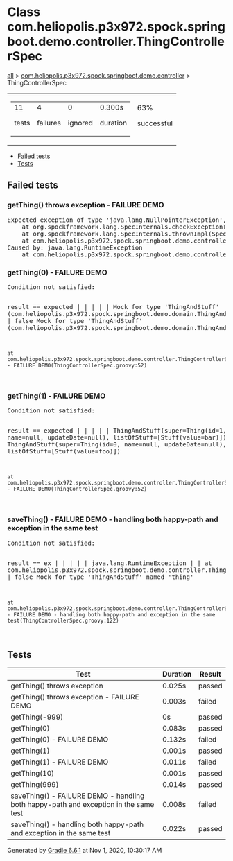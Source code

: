 <!DOCTYPE html>
<html>
<body>
<div id="content">
<h1>Class com.heliopolis.p3x972.spock.springboot.demo.controller.ThingControllerSpec</h1>
<div class="breadcrumbs">
<a href="../index.md">all</a> &gt; 
<a href="../packages/com.heliopolis.p3x972.spock.springboot.demo.controller.md">com.heliopolis.p3x972.spock.springboot.demo.controller</a> &gt; ThingControllerSpec</div>
<div id="summary">
<table>
<tr>
<td>
<div class="summaryGroup">
<table>
<tr>
<td>
<div class="infoBox" id="tests">
<div class="counter">11</div>
<p>tests</p>
</div>
</td>
<td>
<div class="infoBox" id="failures">
<div class="counter">4</div>
<p>failures</p>
</div>
</td>
<td>
<div class="infoBox" id="ignored">
<div class="counter">0</div>
<p>ignored</p>
</div>
</td>
<td>
<div class="infoBox" id="duration">
<div class="counter">0.300s</div>
<p>duration</p>
</div>
</td>
</tr>
</table>
</div>
</td>
<td>
<div class="infoBox failures" id="successRate">
<div class="percent">63%</div>
<p>successful</p>
</div>
</td>
</tr>
</table>
</div>
<div id="tabs">
<ul class="tabLinks">
<li>
<a href="#tab0">Failed tests</a>
</li>
<li>
<a href="#tab1">Tests</a>
</li>
</ul>
<div id="tab0" class="tab">
<h2>Failed tests</h2>
<div class="test">
<a name="getThing() throws exception - FAILURE DEMO"></a>
<h3 class="failures">getThing() throws exception - FAILURE DEMO</h3>
<span class="code">
<pre>Expected exception of type 'java.lang.NullPointerException', but got 'java.lang.RuntimeException'
	at org.spockframework.lang.SpecInternals.checkExceptionThrown(SpecInternals.java:80)
	at org.spockframework.lang.SpecInternals.thrownImpl(SpecInternals.java:67)
	at com.heliopolis.p3x972.spock.springboot.demo.controller.ThingControllerSpec.getThing() throws exception - FAILURE DEMO(ThingControllerSpec.groovy:82)
Caused by: java.lang.RuntimeException
	at com.heliopolis.p3x972.spock.springboot.demo.controller.ThingControllerSpec.getThing() throws exception - FAILURE DEMO(ThingControllerSpec.groovy:75)
</pre>
</span>
</div>
<div class="test">
<a name="getThing(0) - FAILURE DEMO"></a>
<h3 class="failures">getThing(0) - FAILURE DEMO</h3>
<span class="code">
<pre>Condition not satisfied:

result == expected
|      |  |
|      |  Mock for type 'ThingAndStuff' (com.heliopolis.p3x972.spock.springboot.demo.domain.ThingAndStuff$SpockMock$608992178@a589267)
|      false
Mock for type 'ThingAndStuff' (com.heliopolis.p3x972.spock.springboot.demo.domain.ThingAndStuff$SpockMock$608992178@57a482f3)

	at com.heliopolis.p3x972.spock.springboot.demo.controller.ThingControllerSpec.getThing(#i) - FAILURE DEMO(ThingControllerSpec.groovy:52)
</pre>
</span>
</div>
<div class="test">
<a name="getThing(1) - FAILURE DEMO"></a>
<h3 class="failures">getThing(1) - FAILURE DEMO</h3>
<span class="code">
<pre>Condition not satisfied:

result == expected
|      |  |
|      |  ThingAndStuff(super=Thing(id=1, name=null, updateDate=null), listOfStuff=[Stuff(value=bar)])
|      false
ThingAndStuff(super=Thing(id=0, name=null, updateDate=null), listOfStuff=[Stuff(value=foo)])

	at com.heliopolis.p3x972.spock.springboot.demo.controller.ThingControllerSpec.getThing(#i) - FAILURE DEMO(ThingControllerSpec.groovy:52)
</pre>
</span>
</div>
<div class="test">
<a name="saveThing() - FAILURE DEMO - handling both happy-path and exception in the same test"></a>
<h3 class="failures">saveThing() - FAILURE DEMO - handling both happy-path and exception in the same test</h3>
<span class="code">
<pre>Condition not satisfied:

result == ex
|      |  |
|      |  java.lang.RuntimeException
|      |  	at com.heliopolis.p3x972.spock.springboot.demo.controller.ThingControllerSpec.$spock_feature_1_5(ThingControllerSpec.groovy:112)
|      false
Mock for type 'ThingAndStuff' named 'thing'

	at com.heliopolis.p3x972.spock.springboot.demo.controller.ThingControllerSpec.saveThing() - FAILURE DEMO - handling both happy-path and exception in the same test(ThingControllerSpec.groovy:122)
</pre>
</span>
</div>
</div>
<div id="tab1" class="tab">
<h2>Tests</h2>
<table>
<thead>
<tr>
<th>Test</th>
<th>Duration</th>
<th>Result</th>
</tr>
</thead>
<tr>
<td class="success">getThing() throws exception</td>
<td class="success">0.025s</td>
<td class="success">passed</td>
</tr>
<tr>
<td class="failures">getThing() throws exception - FAILURE DEMO</td>
<td class="failures">0.003s</td>
<td class="failures">failed</td>
</tr>
<tr>
<td class="success">getThing(-999)</td>
<td class="success">0s</td>
<td class="success">passed</td>
</tr>
<tr>
<td class="success">getThing(0)</td>
<td class="success">0.083s</td>
<td class="success">passed</td>
</tr>
<tr>
<td class="failures">getThing(0) - FAILURE DEMO</td>
<td class="failures">0.132s</td>
<td class="failures">failed</td>
</tr>
<tr>
<td class="success">getThing(1)</td>
<td class="success">0.001s</td>
<td class="success">passed</td>
</tr>
<tr>
<td class="failures">getThing(1) - FAILURE DEMO</td>
<td class="failures">0.011s</td>
<td class="failures">failed</td>
</tr>
<tr>
<td class="success">getThing(10)</td>
<td class="success">0.001s</td>
<td class="success">passed</td>
</tr>
<tr>
<td class="success">getThing(999)</td>
<td class="success">0.014s</td>
<td class="success">passed</td>
</tr>
<tr>
<td class="failures">saveThing() - FAILURE DEMO - handling both happy-path and exception in the same test</td>
<td class="failures">0.008s</td>
<td class="failures">failed</td>
</tr>
<tr>
<td class="success">saveThing() - handling both happy-path and exception in the same test</td>
<td class="success">0.022s</td>
<td class="success">passed</td>
</tr>
</table>
</div>
</div>
<div id="footer">
<p>
<div>
</div>Generated by 
<a href="http://www.gradle.org">Gradle 6.6.1</a> at Nov 1, 2020, 10:30:17 AM</p>
</div>
</div>
</body>
</html>
